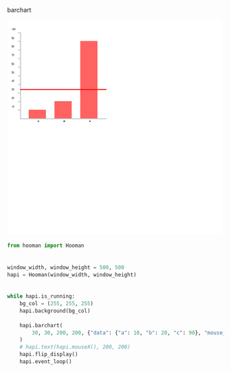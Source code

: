 barchart


![](https://github.com/Abdur-rahmaanJ/hooman/raw/master/assets/barchart.gif)


```python
from hooman import Hooman


window_width, window_height = 500, 500
hapi = Hooman(window_width, window_height)


while hapi.is_running:
    bg_col = (255, 255, 255)
    hapi.background(bg_col)

    hapi.barchart(
        30, 30, 200, 200, {"data": {"a": 10, "b": 20, "c": 90}, "mouse_line": True}
    )
    # hapi.text(hapi.mouseX(), 200, 200)
    hapi.flip_display()
    hapi.event_loop()
```
